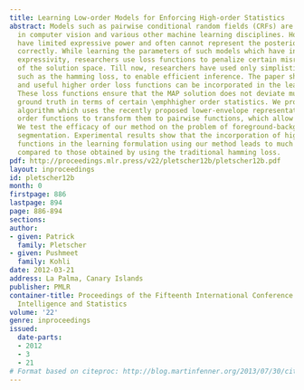 ```yaml
---
title: Learning Low-order Models for Enforcing High-order Statistics
abstract: Models such as pairwise conditional random fields (CRFs) are extremely popular
  in computer vision and various other machine learning disciplines. However, they
  have limited expressive power and often cannot represent the posterior distribution
  correctly. While learning the parameters of such models which have insufficient
  expressivity, researchers use loss functions to penalize certain misrepresentations
  of the solution space. Till now, researchers have used only simplistic loss functions
  such as the hamming loss, to enable efficient inference. The paper shows how sophisticated
  and useful higher order loss functions can be incorporated in the learning process.
  These loss functions ensure that the MAP solution does not deviate much from the
  ground truth in terms of certain \emphhigher order statistics. We propose a learning
  algorithm which uses the recently proposed lower-envelope representation of higher
  order functions to transform them to pairwise functions, which allow efficient inference.
  We test the efficacy of our method on the problem of foreground-background image
  segmentation. Experimental results show that the incorporation of higher order loss
  functions in the learning formulation using our method leads to much better results
  compared to those obtained by using the traditional hamming loss.
pdf: http://proceedings.mlr.press/v22/pletscher12b/pletscher12b.pdf
layout: inproceedings
id: pletscher12b
month: 0
firstpage: 886
lastpage: 894
page: 886-894
sections: 
author:
- given: Patrick
  family: Pletscher
- given: Pushmeet
  family: Kohli
date: 2012-03-21
address: La Palma, Canary Islands
publisher: PMLR
container-title: Proceedings of the Fifteenth International Conference on Artificial
  Intelligence and Statistics
volume: '22'
genre: inproceedings
issued:
  date-parts:
  - 2012
  - 3
  - 21
# Format based on citeproc: http://blog.martinfenner.org/2013/07/30/citeproc-yaml-for-bibliographies/
---
```

